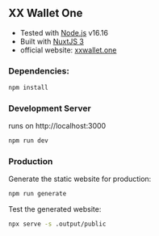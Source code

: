## XX Wallet One

* Tested with [Node.js](https://nodejs.org/) v16.16
* Built with [NuxtJS 3](https://content.nuxtjs.org/)
* official website: [xxwallet.one](https://xxwallet.one/)

### Dependencies:

```bash
npm install
```

### Development Server
runs on http://localhost:3000

```bash
npm run dev
```

### Production

Generate the static website for production:

```bash
npm run generate
```

Test the generated website:
```bash
npx serve -s .output/public
```

